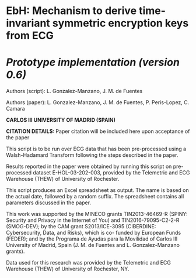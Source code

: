 # EbH: Mechanism to derive time-invariant symmetric encryption keys from ECG
# <i> Prototype implementation (version 0.6)</i>

Authors (script): L. Gonzalez-Manzano, J. M. de Fuentes

Authors (paper): L. Gonzalez-Manzano, J. M. de Fuentes, P. Peris-Lopez, C. Camara

<b>CARLOS III UNIVERSITY OF MADRID (SPAIN) </b>

<b> CITATION DETAILS: </b> Paper citation will be included here upon acceptance of the paper

This script is to be run over ECG data that has been pre-processed using a Walsh-Hadamard Transform following the steps described in the paper.

Results reported in the paper were obtained by running this script on
pre-processed dataset E-HOL-03-202-003, provided by the Telemetric and
ECG Warehouse (THEW) of University of Rochester.

This script produces an Excel spreadsheet as output. The name is based on the actual date, followed by a random suffix. The spreadsheet contains all parameters discussed in the paper.

This work was supported by the MINECO grants TIN2013-46469-R (SPINY: Security and Privacy in the Internet of You) and
TIN2016-79095-C2-2-R (SMOG-DEV); by the CAM grant S2013/ICE-3095 (CIBERDINE: Cybersecurity, Data, and Risks), which is co-
funded by European Funds (FEDER); and by the Programa de Ayudas para la Movilidad of Carlos III University of Madrid, Spain (J. M. de Fuentes and L. Gonzalez-Manzano grants).

Data used for this research was provided by the Telemetric and ECG Warehouse (THEW) of University of Rochester, NY.
